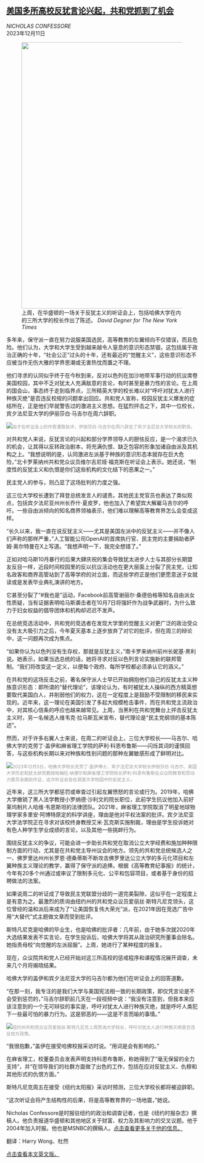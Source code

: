 <!--1702285621000-->
[美国多所高校反犹言论兴起，共和党抓到了机会](https://cn.nytimes.com/usa/20231211/universities-antisemitism-conservatives-liberals/)
------

<address>NICHOLAS CONFESSORE</address><time pudate="2023-12-11 04:35:14" datetime="2023-12-11 04:35:14">2023年12月11日</time><figure><img src="https://images.weserv.nl/?url=static01.nyt.com/images/2023/12/10/multimedia/10antisemitism-Q-1-cpft/10antisemitism-Q-1-cpft-master1050.jpg" width="1050" height="700"><figcaption>上周，在华盛顿的一场关于反犹主义的听证会上，包括哈佛大学在内的三所大学的校长作出了陈述。 <cite>David Degner for The New York Times</cite></figcaption></figure><section><p>多年来，保守派一直在努力说服美国选民，高等教育的左翼倾向不仅错误，而且危险。他们认为，大学和大学生受到越来越令人窒息的意识形态禁锢，这包括属于政治正确的十年，“社会公正”过头的十年，还有最近的“觉醒主义”，这些意识形态不应被当作无伤大雅的学界思潮或无害热忱而置之不理。</p><p>他们寻求的认同似乎终于在今秋到来，反对以色列在加沙地带军事行动的抗议席卷美国校园，其中不乏对犹太人充满敌意的言论，有时甚至是暴力性的言论。在上周的国会山，事态终于走到临界点，三所精英大学的校长难以对“呼吁对犹太人进行种族灭绝”是否违反校规的问题拿出回应。共和党人宣称，校园反犹主义爆发的症结所在，正是他们早就警告过的激进主义思想。在猛烈抨击之下，其中一位校长，宾夕法尼亚大学的伊丽莎白·马吉尔在周六辞职。</p><p><img src="https://images.weserv.nl/?url=static01.nyt.com/images/2023/12/10/multimedia/10antisemitism-Q-4-hqzv/10antisemitism-Q-4-hqzv-master1050.jpg"><small style="color: #999;">由于在听证会上的作答遭致批评，伊丽莎白·马吉尔在周六辞去了宾夕法尼亚大学校长的职务。</small></p><p>对共和党人来说，反犹言论的兴起和部分学界领导人的胆怯反应，是一个渴求已久的机会，让其得以反转政治剧本，将充满仇恨、缺乏包容的形象加诸自由派及其机构之上。“我想说明的是，认同激进左派基于种族的意识形态本就存在巨大危险，”北卡罗莱纳州共和党众议员维尔吉尼娅·福克斯在听证会上表示。她还说，“制度性的反犹主义和仇恨是你们这些机构的文化结下的恶果之一。”</p><p>民主党人的参与，则凸显了这场批判的力度之强。</p><p>这三位大学校长遭到了拜登总统发言人的谴责。其他民主党官员也表达了类似观点，包括宾夕法尼亚州州长乔什·夏皮罗，他也加入了希望宾大解雇马吉尔的呼吁。一些自由派倾向的知名商界领袖表示，他们难以理解高等教育界怎么会变成这样。</p><p>“长久以来，我一直在说反犹主义——尤其是美国左派中的反犹主义——并不像人们声称的那样严重，”人工智能公司OpenAI的首席执行官、民主党的主要捐助者萨姆·奥尔特曼在X上写道。“我想声明一下，我完全想错了。”</p><p>正如对哈马斯10月暴行的后果大肆庆祝的集会导致犹太进步人士与其部分长期盟友反目一样，近段时间校园里的反以抗议活动也在更大层面上分裂了民主党，让知名政客和商界高管站到了高等学府的对立面，而这些学府正是他们更愿意送子女就读或是发表毕业典礼演讲的地方。</p><p>它甚至分裂了“#我也是”运动，Facebook前高管谢丽尔·桑德伯格等知名自由派女性质疑，当有证据表明哈马斯袭击者在10月7日将强奸作为战争武器时，为什么致力于妇女权益的倡导团体和机构却迟迟不发声。</p><p>在总统竞选活动中，共和党的竞选者在发现大学里的觉醒主义对更广泛的政治受众没有太大吸引力之后，今年夏天基本上逐步放弃了对它的批评，但在周三的辩论中，这一问题再次成为焦点。</p><p>“如果你认为以色列没有生存权，那就是反犹主义，”南卡罗来纳州前州长妮基·黑利说。她表示，如果当选总统的话，她将寻求对反以色列言论实施新的联邦管制。“我们将改变这一定义，以便每个政府、每所学校都必须承认它的涵义。”</p><p>在共和党的这场反击之前，著名保守派人士早已开始拥抱他们自己的反犹太主义种族意识形态：即所谓的“替代理论”，该理论认为，有时被犹太人操纵的西方精英想要取代美国白人，并削弱他们的权力，这在一定程度上是鼓励不受限制的移民来实现的。近年来，这一理论在美国引发了多起大规模枪击事件，而在共和党主流政治中，对其核心信条的呼应也越来越常见。上周，当黑利在共和党舞台上抨击反犹太主义时，另一名候选人维韦克·拉马斯瓦米宣布，替代理论是“民主党纲领的基本陈述”。</p><p>然而，对于许多右翼人士来说，在周二的听证会上，三位大学校长——马吉尔、哈佛大学的克劳丁·盖伊和麻省理工学院的萨利·科恩布鲁斯——闪烁其词的谨慎回答，与这些机构长期以来对种族和性别问题的那种左翼敏感形成了鲜明对比。</p><p><img src="https://images.weserv.nl/?url=static01.nyt.com/images/2023/12/10/multimedia/10antisemitism-Q-5-qvbc/10antisemitism-Q-5-qvbc-master1050.jpg"><small style="color: #999;">2023年12月5日，哈佛大学校长克劳丁·盖伊博士、宾夕法尼亚大学校长伊丽莎白·马吉尔、美国大学历史和犹太研究教授帕梅拉·纳德尔和麻省理工学院校长萨利·科恩布鲁斯在众议院教育和劳动力委员会面前作证，这次听证会旨在调查大学校园中的反犹主义。</small></p><p>近年来，这三所大学都惩罚或审查过引起左翼愤怒的言论或行为。2019年，哈佛大学撤销了黑人法学教授小罗纳德·沙利文的院长职位，此前学生抗议他加入前好莱坞制片人哈维·韦恩斯坦的法律团队。2021年，麻省理工学院取消了明星地球物理学家多里安·阿博特原定的科学讲座，理由是他对平权法案的批评。宾夕法尼亚大学法学院正在寻求对该校终身教授艾米·瓦克斯实施制裁，理由是学生投诉她对有色人种学生学业成绩的言论，以及其他一些挑衅行为。</p><p>围绕反犹主义的争议，可能会进一步助长共和党在取消公立大学经费和施加种种限制方面的行动，尤其是在共和党主导州议会的地方。领先的共和党总统候选人之一、佛罗里达州州长罗恩·德桑蒂斯不断攻击佛罗里达公立大学的多元化项目和左翼种族主义理论的教学，赢得了保守派的追捧。根据《高等教育纪事报》的统计，今年有20多个州通过或审议了限制多元化、公平和包容项目，或者基于身份的招聘做法的法案。</p><p>如果说周二的听证成了导致民主党联盟分歧的一道完美裂隙，这似乎在一定程度上是有意为之。最激烈的质询由纽约州的共和党众议员爱丽丝·斯特凡尼克领头，这位曾经的温和派后来成为了“让美国恢复伟大荣光”派，在2021年因在竞选广告中用“大替代”式主题做文章而受到批评。</p><p>斯特凡尼克是哈佛的毕业生，也是哈佛的批评者：几年前，由于她多次就2020年大选结果发表不实言论，在学生投诉后，哈佛大学将其从政治研究所董事会除名。她指责母校“向觉醒的左派屈服”。上周，她进行了某种程度的报复。</p><p>现在，众议院共和党人已经开始对这三所高校的惩戒程序和课程情况展开调查，未来几个月将揭晓结果。</p><p>哈佛大学的盖伊和宾夕法尼亚大学的马吉尔都为他们在听证会上的回答道歉。</p><p>“在那一刻，我专注的是我们大学与美国宪法相一致的长期政策，即仅凭言论是不会受到惩罚的，”马吉尔辞职前几天在一段视频中说：“我没有注意到，但我本来应该注意到的一个无可辩驳的事实是，呼吁对犹太人进行种族灭绝，就是呼吁人类犯下一些最可怕的暴力行为。这是邪恶的——这是不言而喻的事情。”</p><p><img src="https://images.weserv.nl/?url=static01.nyt.com/images/2023/12/10/multimedia/10antisemitism-Q-3-hwmv/10antisemitism-Q-3-hwmv-master1050.jpg"><small style="color: #999;">纽约州共和党众议员爱丽丝·斯特凡尼克上周质询大学校长，呼吁对犹太人进行种族灭绝是否违反校方政策。</small></p><p>“我很抱歉，”盖伊在接受哈佛校报采访时说。“用词是会有影响的。”</p><p>在麻省理工，校董委员会发表声明支持科恩布鲁斯，称她得到了“毫无保留的全力支持”，并“在领导我们的社群方面做了出色的工作，包括在应对反犹主义、仇穆和其他形式的仇恨方面。”</p><p>斯特凡尼克周五在接受《纽约太阳报》采访时预测，三位大学校长都将被迫辞职。</p><p>“这次听证会将产生结构性的后果，将是高等教育界的一场地震，”她说。</p></section><footer><p>Nicholas Confessore是时报驻纽约的政治和调查记者，也是《纽约时报杂志》撰稿人。他负责报道华盛顿和其他地区关于财富、权力及其影响力的交叉议题。他于2004年加入时报。他也是MSNBC的撰稿人。<a rel="nofollow" target="_blank" href="https://www.nytimes.com/by/nicholas-confessore">点击查看更多关于他的信息。</a></p><p>翻译：Harry Wong、杜然</p><p><a rel="nofollow" target="_blank" href="https://www.nytimes.com/2023/12/10/us/universities-antisemitism-conservatives-liberals.html">点击查看本文英文版。</a></p></footer>
